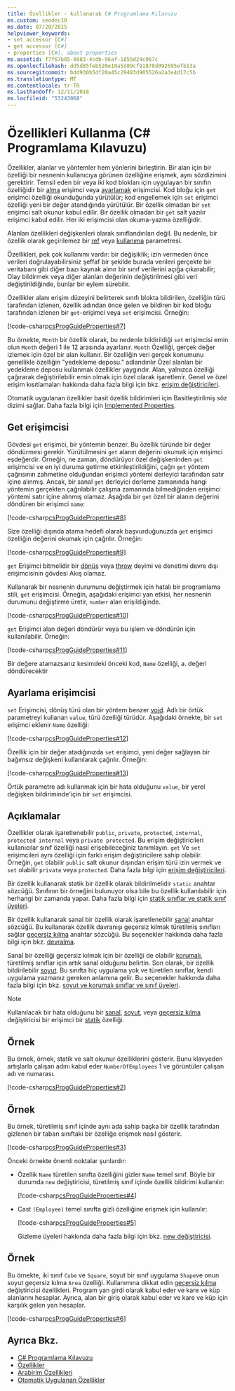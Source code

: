 ```yaml
---
title: Özellikler - kullanarak C# Programlama Kılavuzu
ms.custom: seodec18
ms.date: 07/20/2015
helpviewer_keywords:
- set accessor [C#]
- get accessor [C#]
- properties [C#], about properties
ms.assetid: f7f67b05-0983-4cdb-96af-1855d24c967c
ms.openlocfilehash: dd5d85feb520e10a5d89cf91878d092695efb13a
ms.sourcegitcommit: bdd930b5df20a45c29483d905526a2a3e4d17c5b
ms.translationtype: MT
ms.contentlocale: tr-TR
ms.lasthandoff: 12/11/2018
ms.locfileid: "53243068"
---
```

# <a name="using-properties-c-programming-guide"></a>Özellikleri Kullanma (C# Programlama Kılavuzu)
Özellikler, alanlar ve yöntemler hem yönlerini birleştirin. Bir alan için bir özelliği bir nesnenin kullanıcıya görünen özelliğine erişmek, aynı sözdizimini gerektirir. Temsil eden bir veya iki kod blokları için uygulayan bir sınıfın özelliğidir bir [alma](../../../csharp/language-reference/keywords/get.md) erişimci veya [ayarlamak](../../../csharp/language-reference/keywords/set.md) erişimcisi. Kod bloğu için `get` erişimci özelliği okunduğunda yürütülür; kod engellemek için `set` erişimci özelliği yeni bir değer atandığında yürütülür. Bir özellik olmadan bir `set` erişimci salt okunur kabul edilir. Bir özellik olmadan bir `get` salt yazılır erişimci kabul edilir. Her iki erişimcisi olan okuma-yazma özelliğidir.  
  
 Alanları özellikleri değişkenleri olarak sınıflandırılan değil. Bu nedenle, bir özellik olarak geçirilemez bir [ref](../../../csharp/language-reference/keywords/ref.md) veya [kullanıma](../../../csharp/language-reference/keywords/out-parameter-modifier.md) parametresi.  
  
 Özellikleri, pek çok kullanımı vardır: bir değişiklik; izin vermeden önce verileri doğrulayabilirsiniz şeffaf bir şekilde burada verileri gerçekte bir veritabanı gibi diğer bazı kaynak alınır bir sınıf verilerini açığa çıkarabilir; Olay bildirmek veya diğer alanları değerinin değiştirilmesi gibi veri değiştirildiğinde, bunlar bir eylem sürebilir.  
  
 Özellikler alanı erişim düzeyini belirterek sınıfı blokta bildirilen, özelliğin türü tarafından izlenen, özellik adından önce gelen ve bildiren bir kod bloğu tarafından izlenen bir `get`-erişimci veya `set` erişimcisi. Örneğin:  
  
 [!code-csharp[csProgGuideProperties#7](../../../csharp/programming-guide/classes-and-structs/codesnippet/CSharp/using-properties_1.cs)]  
  
 Bu örnekte, `Month` bir özellik olarak, bu nedenle bildirildiği `set` erişimcisi emin olun `Month` değeri 1 ile 12 arasında ayarlanır. `Month` Özelliği, gerçek değer izlemek için özel bir alan kullanır. Bir özelliğin veri gerçek konumunu genellikle özelliğin "yedekleme deposu." adlandırılır Özel alanları bir yedekleme deposu kullanmak özellikler yaygındır. Alan, yalnızca özelliği çağırarak değiştirilebilir emin olmak için özel olarak işaretlenir. Genel ve özel erişim kısıtlamaları hakkında daha fazla bilgi için bkz. [erişim değiştiricileri](../../../csharp/programming-guide/classes-and-structs/access-modifiers.md).  
  
 Otomatik uygulanan özellikler basit özellik bildirimleri için Basitleştirilmiş söz dizimi sağlar. Daha fazla bilgi için [Implemented Properties](../../../csharp/programming-guide/classes-and-structs/auto-implemented-properties.md).  
  
## <a name="the-get-accessor"></a>Get erişimcisi  
 Gövdesi `get` erişimci, bir yöntemin benzer. Bu özellik türünde bir değer döndürmesi gerekir. Yürütülmesini `get` alanın değerini okumak için erişimci eşdeğerdir. Örneğin, ne zaman, döndürüyor özel değişkeninden `get` erişimcisi ve en iyi duruma getirme etkinleştirildiğini, çağrı `get` yöntem çağrısının zahmetine olduğundan erişimci yöntemi derleyici tarafından satır içine alınmış. Ancak, bir sanal `get` derleyici derleme zamanında hangi yöntemin gerçekten çağrılabilir çalışma zamanında bilmediğinden erişimci yöntemi satır içine alınmış olamaz. Aşağıda bir `get` özel bir alanın değerini döndüren bir erişimci `name`:  
  
 [!code-csharp[csProgGuideProperties#8](../../../csharp/programming-guide/classes-and-structs/codesnippet/CSharp/using-properties_2.cs)]  
  
 Size özelliği dışında atama hedefi olarak başvurduğunuzda `get` erişimci özelliğin değerini okumak için çağrılır. Örneğin:  
  
 [!code-csharp[csProgGuideProperties#9](../../../csharp/programming-guide/classes-and-structs/codesnippet/CSharp/using-properties_3.cs)]  
  
 `get` Erişimci bitmelidir bir [dönüş](../../../csharp/language-reference/keywords/return.md) veya [throw](../../../csharp/language-reference/keywords/throw.md) deyimi ve denetimi devre dışı erişimcisinin gövdesi Akış olamaz.  
  
 Kullanarak bir nesnenin durumunu değiştirmek için hatalı bir programlama stili, `get` erişimcisi. Örneğin, aşağıdaki erişimci yan etkisi, her nesnenin durumunu değiştirme üretir, `number` alan erişildiğinde.  
  
 [!code-csharp[csProgGuideProperties#10](../../../csharp/programming-guide/classes-and-structs/codesnippet/CSharp/using-properties_4.cs)]  
  
 `get` Erişimci alan değeri döndürür veya bu işlem ve döndürün için kullanılabilir. Örneğin:  
  
 [!code-csharp[csProgGuideProperties#11](../../../csharp/programming-guide/classes-and-structs/codesnippet/CSharp/using-properties_5.cs)]  
  
 Bir değere atamazsanız kesimdeki önceki kod, `Name` özelliği, a. değeri döndürecektir  
  
## <a name="the-set-accessor"></a>Ayarlama erişimcisi  
 `set` Erişimcisi, dönüş türü olan bir yöntem benzer [void](../../../csharp/language-reference/keywords/void.md). Adlı bir örtük parametreyi kullanan `value`, türü özelliği türüdür. Aşağıdaki örnekte, bir `set` erişimci eklenir `Name` özelliği:  
  
 [!code-csharp[csProgGuideProperties#12](../../../csharp/programming-guide/classes-and-structs/codesnippet/CSharp/using-properties_6.cs)]  
  
 Özellik için bir değer atadığınızda `set` erişimci, yeni değer sağlayan bir bağımsız değişkeni kullanılarak çağrılır. Örneğin:  
  
 [!code-csharp[csProgGuideProperties#13](../../../csharp/programming-guide/classes-and-structs/codesnippet/CSharp/using-properties_7.cs)]  
  
 Örtük parametre adı kullanmak için bir hata olduğunu `value`, bir yerel değişken bildiriminde'için bir `set` erişimcisi.  
  
## <a name="remarks"></a>Açıklamalar  
 Özellikler olarak işaretlenebilir `public`, `private`, `protected`, `internal`, `protected internal` veya `private protected`. Bu erişim değiştiricileri kullanıcılar sınıf özelliği nasıl erişebileceğiniz tanımlayın. `get` Ve `set` erişimcileri aynı özelliği için farklı erişim değiştiricilere sahip olabilir. Örneğin, `get` olabilir `public` salt okunur dışından erişim türü izin vermek ve `set` olabilir `private` veya `protected`. Daha fazla bilgi için [erişim değiştiricileri](../../../csharp/programming-guide/classes-and-structs/access-modifiers.md).  
  
 Bir özellik kullanarak statik bir özellik olarak bildirilmelidir `static` anahtar sözcüğü. Sınıfının bir örneğini bulunuyor olsa bile bu özellik kullanılabilir için herhangi bir zamanda yapar. Daha fazla bilgi için [statik sınıflar ve statik sınıf üyeleri](../../../csharp/programming-guide/classes-and-structs/static-classes-and-static-class-members.md).  
  
 Bir özellik kullanarak sanal bir özellik olarak işaretlenebilir [sanal](../../../csharp/language-reference/keywords/virtual.md) anahtar sözcüğü. Bu kullanarak özellik davranışı geçersiz kılmak türetilmiş sınıfları sağlar [geçersiz kılma](../../../csharp/language-reference/keywords/override.md) anahtar sözcüğü. Bu seçenekler hakkında daha fazla bilgi için bkz. [devralma](../../../csharp/programming-guide/classes-and-structs/inheritance.md).  
  
 Sanal bir özelliği geçersiz kılmak için bir özelliği de olabilir [korumalı](../../../csharp/language-reference/keywords/sealed.md), türetilmiş sınıflar için artık sanal olduğunu belirtin. Son olarak, bir özellik bildirilebilir [soyut](../../../csharp/language-reference/keywords/abstract.md). Bu sınıfta hiç uygulama yok ve türetilen sınıflar, kendi uygulama yazmanız gereken anlamına gelir. Bu seçenekler hakkında daha fazla bilgi için bkz. [soyut ve korumalı sınıflar ve sınıf üyeleri](../../../csharp/programming-guide/classes-and-structs/abstract-and-sealed-classes-and-class-members.md).  
  
> [!NOTE]
>  Kullanılacak bir hata olduğunu bir [sanal](../../../csharp/language-reference/keywords/virtual.md), [soyut](../../../csharp/language-reference/keywords/abstract.md), veya [geçersiz kılma](../../../csharp/language-reference/keywords/override.md) değiştiricisi bir erişimci bir [statik](../../../csharp/language-reference/keywords/static.md) özelliği.  
  
## <a name="example"></a>Örnek  
 Bu örnek, örnek, statik ve salt okunur özelliklerini gösterir. Bunu klavyeden artışlarla çalışan adını kabul eder `NumberOfEmployees` 1 ve görüntüler çalışan adı ve numarası.  
  
 [!code-csharp[csProgGuideProperties#2](../../../csharp/programming-guide/classes-and-structs/codesnippet/CSharp/using-properties_8.cs)]  
  
## <a name="example"></a>Örnek  
 Bu örnek, türetilmiş sınıf içinde aynı ada sahip başka bir özellik tarafından gizlenen bir taban sınıftaki bir özelliğe erişmek nasıl gösterir.  
  
 [!code-csharp[csProgGuideProperties#3](../../../csharp/programming-guide/classes-and-structs/codesnippet/CSharp/using-properties_9.cs)]  
  
 Önceki örnekte önemli noktalar şunlardır:  
  
-   Özellik `Name` türetilen sınıfta özelliğini gizler `Name` temel sınıf. Böyle bir durumda `new` değiştiricisi, türetilmiş sınıf içinde özellik bildirimi kullanılır:  
  
     [!code-csharp[csProgGuideProperties#4](../../../csharp/programming-guide/classes-and-structs/codesnippet/CSharp/using-properties_10.cs)]  
  
-   Cast `(Employee)` temel sınıfta gizli özelliğine erişmek için kullanılır:  
  
     [!code-csharp[csProgGuideProperties#5](../../../csharp/programming-guide/classes-and-structs/codesnippet/CSharp/using-properties_11.cs)]  
  
     Gizleme üyeleri hakkında daha fazla bilgi için bkz. [new değiştiricisi](../../../csharp/language-reference/keywords/new-modifier.md).  
  
## <a name="example"></a>Örnek  
 Bu örnekte, iki sınıf `Cube` ve `Square`, soyut bir sınıf uygulama `Shape`ve onun soyut geçersiz kılma `Area` özelliği. Kullanımına dikkat edin [geçersiz kılma](../../../csharp/language-reference/keywords/override.md) değiştiricisi özellikleri. Program yan girdi olarak kabul eder ve kare ve küp alanlarını hesaplar. Ayrıca, alan bir giriş olarak kabul eder ve kare ve küp için karşılık gelen yan hesaplar.  
  
 [!code-csharp[csProgGuideProperties#6](../../../csharp/programming-guide/classes-and-structs/codesnippet/CSharp/using-properties_12.cs)]  
  
## <a name="see-also"></a>Ayrıca Bkz.

- [C# Programlama Kılavuzu](../../../csharp/programming-guide/index.md)  
- [Özellikler](../../../csharp/programming-guide/classes-and-structs/properties.md)  
- [Arabirim Özellikleri](../../../csharp/programming-guide/classes-and-structs/interface-properties.md)  
- [Otomatik Uygulanan Özellikler](../../../csharp/programming-guide/classes-and-structs/auto-implemented-properties.md)
